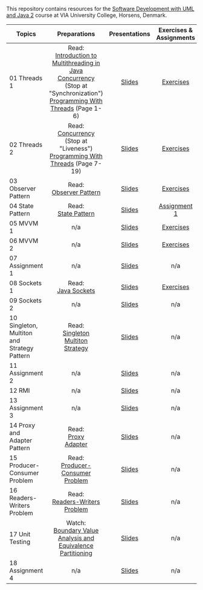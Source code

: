 This repository contains resources for the [Software Development with UML and Java 2](https://en.via.dk/tmh-courses/software-development-with-uml-and-java-2) course at VIA University College, Horsens, Denmark.

|Topics |Preparations| Presentations|Exercises & Assignments |
| --- | :---: | :---: | :---: |
| 01 Threads 1 |Read:<br> [Introduction to Multithreading in Java](https://www.studytonight.com/java/multithreading-in-java.php)<br> [Concurrency](https://docs.oracle.com/javase/tutorial/essential/concurrency) (Stop at "Synchronization")<br>[Programming With Threads](https://github.com/MichaelViuff/SDJ2/blob/main/01%20Threads%201/Programming%20With%20Threads.pdf) (Page 1-6)| [Slides](https://viaucdk-my.sharepoint.com/:p:/g/personal/mivi_viauc_dk/EUPhZHnZtKFPtK1rgh67P5QBfWuswwFvOGto1oh9hnUjVg?e=xwfWed) | [Exercises](https://github.com/MichaelViuff/SDJ2/blob/main/01%20Threads%201/README.md)|
| 02 Threads 2 |Read:<br>[Concurrency](https://docs.oracle.com/javase/tutorial/essential/concurrency) (Stop at "Liveness")<br>[Programming With Threads](https://github.com/MichaelViuff/SDJ2/blob/main/01%20Threads%201/Programming%20With%20Threads.pdf) (Page 7-19) | [Slides](https://docs.google.com/presentation/d/120lyQV8o8p3Ndbv6Fmr3NF17uf609U2DLg2YBU5hcC0/edit?usp=sharing) | [Exercises](https://github.com/KasperKnop/WEB2/blob/main/02%20Functional%20Programming/README.md)|
| 03 Observer Pattern|Read:<br>[Observer Pattern](https://sourcemaking.com/design_patterns/observer)| [Slides](https://docs.google.com/presentation/d/1A7b7sQONUwwPSoU4JQPGJ7zcmgCOn0R3UCFO721XaQE/edit?usp=sharing) | [Exercises](https://github.com/KasperKnop/WEB2/blob/main/03%20Object-Oriented%20Programming/README.md) |
| 04 State Pattern |Read:<br>[State Pattern](https://refactoring.guru/design-patterns/state)|[Slides](https://docs.google.com/presentation/d/120lyQV8o8p3Ndbv6Fmr3NF17uf609U2DLg2YBU5hcC0/edit?usp=sharing)| [Assignment 1](https://github.com/KasperKnop/WEB2/blob/main/04%20Assignment%201/README.md) |
| 05 MVVM 1|n/a| [Slides](https://docs.google.com/presentation/d/1Ub44_nMvruR8rNXBL7uZJm41lZn0X-GOLY92LHl2BAg/edit?usp=sharing) |[Exercises](https://github.com/KasperKnop/WEB2/blob/main/05%20Asynchronous%20Programming/README.md) |
| 06 MVVM 2|n/a| [Slides](https://docs.google.com/presentation/d/1nYdj828juqxQCgGaTA3f9A4a7MHNKdK9NCvq_jYeH_s/edit?usp=sharing) |[Exercises](https://github.com/KasperKnop/WEB2/blob/main/06%20React%20Basics/README.md) |
| 07 Assignment 1|n/a| [Slides](https://docs.google.com/presentation/d/12qeTjSsr5jEbi0Pggba5-XgHfZWVMNDWvM6Lh8lw0Es/edit?usp=sharing) |n/a |
| 08 Sockets 1|Read:<br>[Java Sockets](https://docs.oracle.com/javase/tutorial/networking/sockets/index.html) | [Slides](https://docs.google.com/presentation/d/1NFNHM4ysZTpion09mpz5NVHBnVVIOkp3K3U1Zo2Ms7c/edit?usp=sharing) |[Exercises](https://github.com/KasperKnop/WEB2/blob/main/11%20TypeScript/README.md) |
| 09 Sockets 2 |n/a | [Slides](https://docs.google.com/presentation/d/1YkFWsJ6v6_f1i2Gjk3EW0G6636LVzk7iQ0jUL1gtqHo/edit?usp=sharing) |n/a |
| 10 Singleton, Multiton and Strategy Pattern |Read:<br>[Singleton](https://refactoring.guru/design-patterns/singleton)<br>[Multiton](https://java-design-patterns.com/patterns/multiton/)<br>[Strategy](https://refactoring.guru/design-patterns/strategy) | [Slides](https://docs.google.com/presentation/d/1YkFWsJ6v6_f1i2Gjk3EW0G6636LVzk7iQ0jUL1gtqHo/edit?usp=sharing) |n/a |
| 11 Assignment 2 |n/a | [Slides](https://docs.google.com/presentation/d/1YkFWsJ6v6_f1i2Gjk3EW0G6636LVzk7iQ0jUL1gtqHo/edit?usp=sharing) |n/a |
| 12 RMI |n/a | [Slides](https://docs.google.com/presentation/d/1YkFWsJ6v6_f1i2Gjk3EW0G6636LVzk7iQ0jUL1gtqHo/edit?usp=sharing) |n/a |
| 13 Assignment 3 |n/a | [Slides](https://docs.google.com/presentation/d/1YkFWsJ6v6_f1i2Gjk3EW0G6636LVzk7iQ0jUL1gtqHo/edit?usp=sharing) |n/a |
| 14 Proxy and Adapter Pattern |Read:<br>[Proxy](https://refactoring.guru/design-patterns/proxy)<br>[Adapter](https://refactoring.guru/design-patterns/adapter)| [Slides](https://docs.google.com/presentation/d/1YkFWsJ6v6_f1i2Gjk3EW0G6636LVzk7iQ0jUL1gtqHo/edit?usp=sharing) |n/a |
| 15 Producer-Consumer Problem |Read:<br>[Producer-Consumer Problem](https://www.baeldung.com/java-producer-consumer-problem)| [Slides](https://docs.google.com/presentation/d/1YkFWsJ6v6_f1i2Gjk3EW0G6636LVzk7iQ0jUL1gtqHo/edit?usp=sharing) |n/a |
| 16 Readers-Writers Problem |Read:<br>[Readers-Writers Problem](https://www.baeldung.com/cs/readers-writers-problem) | [Slides](https://docs.google.com/presentation/d/1YkFWsJ6v6_f1i2Gjk3EW0G6636LVzk7iQ0jUL1gtqHo/edit?usp=sharing) |n/a |
| 17 Unit Testing |Watch:<br>[Boundary Value Analysis and Equivalence Partitioning](https://www.youtube.com/watch?v=P1Hv2sUPKeM)| [Slides](https://docs.google.com/presentation/d/1YkFWsJ6v6_f1i2Gjk3EW0G6636LVzk7iQ0jUL1gtqHo/edit?usp=sharing) |n/a |
| 18 Assignment 4 |n/a | [Slides](https://docs.google.com/presentation/d/1YkFWsJ6v6_f1i2Gjk3EW0G6636LVzk7iQ0jUL1gtqHo/edit?usp=sharing) |n/a |
